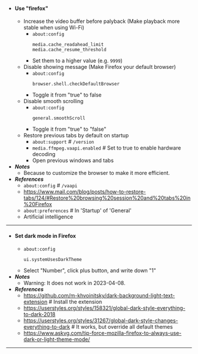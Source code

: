- #### Use "firefox"
    - Increase the video buffer before palyback (Make playback more stable when using Wi-Fi)
        - `about:config`
          ```
          media.cache_readahead_limit
          media.cache_resume_threshold
          ```
        - Set them to a higher value (e.g. `9999`)
    - Disable showing message (Make Firefox your default browser)
        - `about:config`
          ```
          browser.shell.checkDefaultBrowser
          ```
        - Toggle it from "true" to false
    - Disable smooth scrolling
        - `about:config`
          ```
          general.smoothScroll
          ```
        - Toggle it from "true" to "false"
    - Restore previous tabs by default on startup
        - `about:support` # `/version`
        - `media.ffmpeg.vaapi.enabled` # Set to true to enable hardware decoding
        - Open previous windows and tabs
- ***Notes***
    - Because to customize the browser to make it more efficient.
- ***References***
    - `about:config` # `/vaapi`
    - https://www.mail.com/blog/posts/how-to-restore-tabs/124/#Restore%20browsing%20session%20and%20tabs%20in%20Firefox
    - `about:preferences` # In 'Startup' of 'General'
    - Artificial intelligence
- ---
- #### Set dark mode in Firefox
    - `about:config`
      ```
      ui.systemUsesDarkTheme
      ```
    - Select "Number", click plus button, and write down "1"
- ***Notes***
    - Warning: It does not work in 2023-04-08.
- ***References***
    - https://github.com/m-khvoinitsky/dark-background-light-text-extension # Install the extension
    - https://userstyles.org/styles/158321/global-dark-style-everything-to-dark-2018
    - https://userstyles.org/styles/31267/global-dark-style-changes-everything-to-dark # It works, but override all default themes
    - https://www.askvg.com/tip-force-mozilla-firefox-to-always-use-dark-or-light-theme-mode/
- ---
